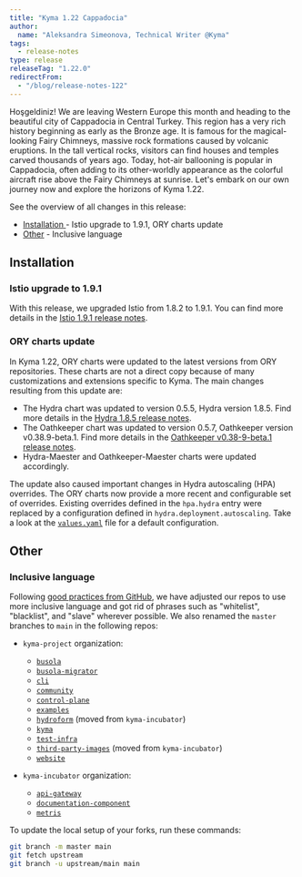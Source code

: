 ```yaml
---
title: "Kyma 1.22 Cappadocia"
author:
  name: "Aleksandra Simeonova, Technical Writer @Kyma"
tags:
  - release-notes
type: release
releaseTag: "1.22.0"
redirectFrom:
  - "/blog/release-notes-122"
---
```


Hoşgeldiniz!
We are leaving Western Europe this month and heading to the beautiful city of Cappadocia in Central Turkey. This region has a very rich history beginning as early as the Bronze age. It is famous for the magical-looking Fairy Chimneys, massive rock formations caused by volcanic eruptions. In the tall vertical rocks, visitors can find houses and temples carved thousands of years ago. Today, hot-air ballooning is popular in Cappadocia, often adding to its other-worldly appearance as the colorful aircraft rise above the Fairy Chimneys at sunrise. Let's embark on our own journey now and explore the horizons of Kyma 1.22.

<!-- overview -->

See the overview of all changes in this release:

- [Installation ](#installation) - Istio upgrade to 1.9.1, ORY charts update
- [Other](#other) - Inclusive language

## Installation

### Istio upgrade to 1.9.1

With this release, we upgraded Istio from 1.8.2 to 1.9.1. You can find more details in the [Istio 1.9.1 release notes](https://istio.io/latest/news/releases/1.9.x/announcing-1.9/).

### ORY charts update

In Kyma 1.22, ORY charts were updated to the latest versions from ORY repositories. These charts are not a direct copy because of many customizations and extensions specific to Kyma. The main changes resulting from this update are:
- The Hydra chart was updated to version 0.5.5, Hydra version 1.8.5. Find more details in the [Hydra 1.8.5 release notes](https://github.com/ory/hydra/releases/tag/v1.8.5).
- The Oathkeeper chart was updated to version 0.5.7, Oathkeeper version v0.38.9-beta.1. Find more details in the [Oathkeeper v0.38-9-beta.1 release notes](https://github.com/ory/oathkeeper/releases/tag/v0.38.9-beta.1).
- Hydra-Maester and Oathkeeper-Maester charts were updated accordingly.

The update also caused important changes in Hydra autoscaling (HPA) overrides. The ORY charts now provide a more recent and configurable set of overrides. Existing overrides defined in the `hpa.hydra` entry were replaced by a configuration defined in `hydra.deployment.autoscaling`. Take a look at the [`values.yaml`](https://github.com/kyma-project/kyma/blob/release-1.22/resources/ory/charts/hydra/values.yaml) file for a default configuration.

## Other

### Inclusive language

Following [good practices from GitHub](https://github.com/github/renaming), we have adjusted our repos to use more inclusive language and got rid of phrases such as "whitelist", "blacklist", and "slave" wherever possible. We also renamed the `master` branches to `main` in the following repos:

- `kyma-project` organization:
  - [`busola`](https://github.com/kyma-project/busola)
  - [`busola-migrator`](https://github.com/kyma-project/busola-migrator)
  - [`cli`](https://github.com/kyma-project/cli)
  - [`community`](https://github.com/kyma-project/community)
  - [`control-plane`](https://github.com/kyma-project/control-plane)
  - [`examples`](https://github.com/kyma-project/examples)
  - [`hydroform`](https://github.com/kyma-project/hydroform) (moved from `kyma-incubator`)
  - [`kyma`](https://github.com/kyma-project/kyma)
  - [`test-infra`](https://github.com/kyma-project/test-infra)
  - [`third-party-images`](https://github.com/kyma-project/third-party-images) (moved from `kyma-incubator`)
  - [`website`](https://github.com/kyma-project/website)

- `kyma-incubator` organization:
  - [`api-gateway`](https://github.com/kyma-incubator/api-gateway)
  - [`documentation-component`](https://github.com/kyma-incubator/documentation-component)
  - [`metris`](https://github.com/kyma-incubator/metris)

To update the local setup of your forks, run these commands:

```bash
git branch -m master main
git fetch upstream
git branch -u upstream/main main
```
